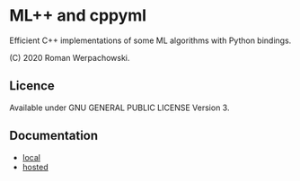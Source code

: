 # ML++ and cppyml

Efficient C++ implementations of some ML algorithms with Python bindings.

(C) 2020 Roman Werpachowski.

## Licence

Available under GNU GENERAL PUBLIC LICENSE Version 3.

## Documentation

- [local](docs/index.md)
- [hosted](https://romanwerpachowski.github.io/ML/)